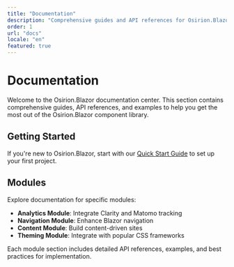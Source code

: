 ```yaml
---
title: "Documentation"
description: "Comprehensive guides and API references for Osirion.Blazor"
order: 1
url: "docs"
locale: "en"
featured: true
---
```


# Documentation

Welcome to the Osirion.Blazor documentation center. This section contains comprehensive guides, API references, and examples to help you get the most out of the Osirion.Blazor component library.

## Getting Started

If you're new to Osirion.Blazor, start with our [Quick Start Guide](/docs/getting-started) to set up your first project.

## Modules

Explore documentation for specific modules:

- **Analytics Module**: Integrate Clarity and Matomo tracking
- **Navigation Module**: Enhance Blazor navigation
- **Content Module**: Build content-driven sites
- **Theming Module**: Integrate with popular CSS frameworks

Each module section includes detailed API references, examples, and best practices for implementation.